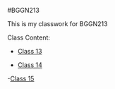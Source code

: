 
#BGGN213

This is my classwork for BGGN213





Class Content:
- [Class 13](https://github.com/paxelnat/bggn213/blob/master/Class13/class13.md)

- [Class 14](https://github.com/paxelnat/bggn213/blob/master/class14/class14.md)

-[Class 15](https://github.com/paxelnat/bggn213/blob/master/class15/class15.Rmd)
